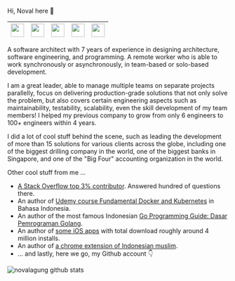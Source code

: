 Hi, Noval here 🦘

| <a href="https://linkedin.com/in/novalagung" target="_blank"><img src="https://image.flaticon.com/icons/png/512/174/174857.png" height="30"></a> | <a href="https://stackoverflow.com/users/1467988/novalagung" target="_blank"><img src="https://cdn2.iconfinder.com/data/icons/social-icons-color/512/stackoverflow-512.png" height="30"></a> | <a href="https://www.udemy.com/user/noval-agung-prayogo/" target="_blank"><img src="https://seeklogo.com/images/U/udemy-logo-C3D3F5AC0C-seeklogo.com.png" height="30"></a> | <a href="https://apps.apple.com/id/developer/noval-agung-prayogo/id1163677873?l=id" target="_blank"><img src="https://upload.wikimedia.org/wikipedia/commons/thumb/6/67/App_Store_%28iOS%29.svg/1200px-App_Store_%28iOS%29.svg.png" height="30"></a> | <a href="https://www.codementor.io/@novalagung" target="_blank"><img src="https://avatars3.githubusercontent.com/u/7525092?s=280&v=4" height="30"></a> |
| - | - | - | - | - |

A software architect with 7 years of experience in designing architecture, software engineering, and programming. A remote worker who is able to work synchronously or asynchronously, in team-based or solo-based development.

I am a great leader, able to manage multiple teams on separate projects parallelly, focus on delivering production-grade solutions that not only solve the problem, but also covers certain engineering aspects such as maintainability, testability, scalability, even the skill development of my team members! I helped my previous company to grow from only 6 engineers to 100+ engineers within 4 years.

I did a lot of cool stuff behind the scene, such as leading the development of more than 15 solutions for various clients across the globe, including one of the biggest drilling company in the world, one of the biggest banks in Singapore, and one of the "Big Four" accounting organization in the world.

Other cool stuff from me ...

- [A Stack Overflow top 3% contributor](https://stackoverflow.com/users/1467988/novalagung). Answered hundred of questions there.
- An author of [Udemy course Fundamental Docker and Kubernetes](https://www.udemy.com/course/praktis-belajar-docker-dan-kubernetes-untuk-pemula/) in Bahasa Indonesia.
- An author of the most famous Indonesian [Go Programming Guide: Dasar Pemrograman Golang](https://dasarpemrogramangolang.novalagung.com/).
- An author of [some iOS apps](https://itunes.apple.com/us/developer/id1163677873) with total download roughly around 4 million installs.
- An author of [a chrome extension of Indonesian muslim](https://muslimboard.novalagung.com/).
- ... and lastly, here we go, my Github account 👇

![novalagung github stats](https://github-readme-stats.vercel.app/api?username=novalagung&show_icons=true)
